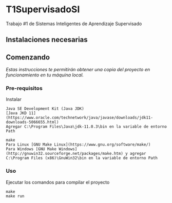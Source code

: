 # T1SupervisadoSI

Trabajo #1 de Sistemas Inteligentes de Aprendizaje Supervisado

## Instalaciones necesarias


## Comenzando

_Estas instrucciones te permitirán obtener una copia del proyecto en funcionamiento en tu máquina local._



### Pre-requisitos

Instalar

```
Java SE Development Kit (Java JDK)
[Java JKD 11](https://www.oracle.com/technetwork/java/javase/downloads/jdk11-downloads-5066655.html)
Agregar C:\Program Files\Java\jdk-11.0.3\bin en la variable de entorno Path 

make
Para Linux [GNU Make Linux](https://www.gnu.org/software/make/) 
Para Windows [GNU Make Windows](http://gnuwin32.sourceforge.net/packages/make.htm) y agregar
C:\Program Files (x86)\GnuWin32\bin en la variable de entorno Path
```

### Uso 


Ejecutar los comandos para compilar el proyecto

```
make
make run
```

